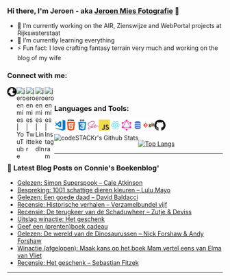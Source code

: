 ### Hi there, I'm Jeroen - aka [Jeroen Mies Fotografie][website] 👋

- 🔭 I’m currently working on the AIR, Zienswijze and WebPortal projects at Rijkswaterstaat
- 🌱 I’m currently learning everything
- ⚡ Fun fact: I love crafting fantasy terrain very much and working on the blog of my wife

### Connect with me:

[<img align="left" alt="jeroenmies" width="22px" src="https://raw.githubusercontent.com/iconic/open-iconic/master/svg/globe.svg" />][website]
[<img align="left" alt="jeroenmies | YouTube" width="22px" src="https://cdn.jsdelivr.net/npm/simple-icons@v3/icons/youtube.svg" />][youtube]
[<img align="left" alt="jeroenmies | Twitter" width="22px" src="https://cdn.jsdelivr.net/npm/simple-icons@v3/icons/twitter.svg" />][twitter]
[<img align="left" alt="jeroenmies | LinkedIn" width="22px" src="https://cdn.jsdelivr.net/npm/simple-icons@v3/icons/linkedin.svg" />][linkedin]
[<img align="left" alt="jeroenmies | Instagram" width="22px" src="https://cdn.jsdelivr.net/npm/simple-icons@v3/icons/instagram.svg" />][instagram]

<br />

### Languages and Tools:

[<img align="left" alt="Visual Studio Code" width="26px" src="https://raw.githubusercontent.com/github/explore/80688e429a7d4ef2fca1e82350fe8e3517d3494d/topics/visual-studio-code/visual-studio-code.png" />][webdevplaylist]
[<img align="left" alt="HTML5" width="26px" src="https://raw.githubusercontent.com/github/explore/80688e429a7d4ef2fca1e82350fe8e3517d3494d/topics/html/html.png" />][webdevplaylist]
[<img align="left" alt="CSS3" width="26px" src="https://raw.githubusercontent.com/github/explore/80688e429a7d4ef2fca1e82350fe8e3517d3494d/topics/css/css.png" />][cssplaylist]
[<img align="left" alt="Sass" width="26px" src="https://raw.githubusercontent.com/github/explore/80688e429a7d4ef2fca1e82350fe8e3517d3494d/topics/sass/sass.png" />][cssplaylist]
[<img align="left" alt="JavaScript" width="26px" src="https://raw.githubusercontent.com/github/explore/80688e429a7d4ef2fca1e82350fe8e3517d3494d/topics/javascript/javascript.png" />][jsplaylist]
[<img align="left" alt="React" width="26px" src="https://raw.githubusercontent.com/github/explore/80688e429a7d4ef2fca1e82350fe8e3517d3494d/topics/react/react.png" />][reactplaylist]
[<img align="left" alt="GraphQL" width="26px" src="https://raw.githubusercontent.com/github/explore/80688e429a7d4ef2fca1e82350fe8e3517d3494d/topics/graphql/graphql.png" />][webdevplaylist]
[<img align="left" alt="SQL" width="26px" src="https://raw.githubusercontent.com/github/explore/80688e429a7d4ef2fca1e82350fe8e3517d3494d/topics/sql/sql.png" />][webdevplaylist]
[<img align="left" alt="Git" width="26px" src="https://raw.githubusercontent.com/github/explore/80688e429a7d4ef2fca1e82350fe8e3517d3494d/topics/git/git.png" />][webdevplaylist]
[<img align="left" alt="GitHub" width="26px" src="https://raw.githubusercontent.com/github/explore/78df643247d429f6cc873026c0622819ad797942/topics/github/github.png" />][webdevplaylist]

<br />
<br />

<img align="left" alt="codeSTACKr's Github Stats" src="https://github-readme-stats.vercel.app/api?username=jeroenmies&show_icons=true&hide_border=true&count_private=true&theme=tokyonight" />

[![Top Langs](https://github-readme-stats.vercel.app/api/top-langs/?username=jeroenmies)](https://github.com/jeroenmies/github-readme-stats)

---

### 📕 Latest Blog Posts on Connie's Boekenblog'
<!-- BLOG-POST-LIST:START -->
- [Gelezen: Simon Superspook – Cale Atkinson](https://conniesboekenblog.nl/2021/05/05/gelezen-simon-superspook-cale-atkinson/?utm_source=rss&utm_medium=rss&utm_campaign=gelezen-simon-superspook-cale-atkinson)
- [Bespreking: 1001 schattige dieren kleuren – Lulu Mayo](https://conniesboekenblog.nl/2021/05/01/bespreking-1001-schattige-dieren-kleuren-lulu-mayo/?utm_source=rss&utm_medium=rss&utm_campaign=bespreking-1001-schattige-dieren-kleuren-lulu-mayo)
- [Gelezen: Een goede daad – David Baldacci](https://conniesboekenblog.nl/2021/04/30/gelezen-een-goede-daad-david-baldacci/?utm_source=rss&utm_medium=rss&utm_campaign=gelezen-een-goede-daad-david-baldacci)
- [Recensie: Historische verhalen – Verzamelbundel vijf](https://conniesboekenblog.nl/2021/04/27/recensie-historische-verhalen-verzamelbundel-vijf/?utm_source=rss&utm_medium=rss&utm_campaign=recensie-historische-verhalen-verzamelbundel-vijf)
- [Recensie: De terugkeer van de Schaduwheer – Zutje & Deviss](https://conniesboekenblog.nl/2021/04/25/recensie-de-terugkeer-van-de-schaduwheer-zutje-deviss/?utm_source=rss&utm_medium=rss&utm_campaign=recensie-de-terugkeer-van-de-schaduwheer-zutje-deviss)
- [Uitslag winactie: Het geschenk](https://conniesboekenblog.nl/2021/04/24/uitslag-winactie-het-geschenk/?utm_source=rss&utm_medium=rss&utm_campaign=uitslag-winactie-het-geschenk)
- [Geef een (prenten)boek cadeau](https://conniesboekenblog.nl/2021/04/24/geef-een-prentenboek-cadeau-2/?utm_source=rss&utm_medium=rss&utm_campaign=geef-een-prentenboek-cadeau-2)
- [Gelezen: De wereld van de Dinosaurussen – Nick Forshaw & Andy Forshaw](https://conniesboekenblog.nl/2021/04/21/gelezen-de-wereld-van-de-dinosaurussen-nick-forshaw-andy-forshaw/?utm_source=rss&utm_medium=rss&utm_campaign=gelezen-de-wereld-van-de-dinosaurussen-nick-forshaw-andy-forshaw)
- [Winactie (afgelopen): Maak kans op het boek Mam vertel eens van Elma van Vliet](https://conniesboekenblog.nl/2021/04/19/winactie-maak-kans-op-het-boek-mam-vertel-eens-van-elma-van-vliet/?utm_source=rss&utm_medium=rss&utm_campaign=winactie-maak-kans-op-het-boek-mam-vertel-eens-van-elma-van-vliet)
- [Recensie: Het geschenk – Sebastian Fitzek](https://conniesboekenblog.nl/2021/04/14/recensie-het-geschenk-sebastian-fitzek/?utm_source=rss&utm_medium=rss&utm_campaign=recensie-het-geschenk-sebastian-fitzek)
<!-- BLOG-POST-LIST:END -->

---

[website]: https://jeroenmiesfotografie.nl
[twitter]: https://twitter.com/jeroenmies
[youtube]: https://www.youtube.com/channel/UCdM6wXDAk3Y8_ycxkSfAD7Q
[instagram]: https://www.instagram.com/jeroenmies/
[linkedin]: https://www.linkedin.com/in/jeroenmies/
[webdevplaylist]: https://www.youtube.com/playlist?list=PLlhZGGVFsRrTQQnp_2UwWSoAigm-9_SqR
[jsplaylist]: https://www.youtube.com/playlist?list=PLC5BA7CB1270B2073
[cssplaylist]: https://www.youtube.com/playlist?list=PLlhZGGVFsRrSeV5xra6z-nU60cqompunz
[reactplaylist]: https://www.youtube.com/playlist?list=PLC5BA7CB1270B2073
